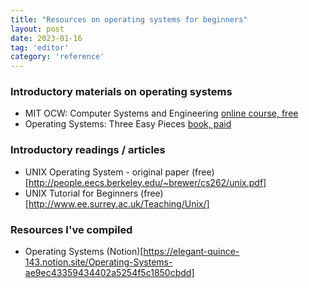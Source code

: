 ```yaml
---
title: "Resources on operating systems for beginners"
layout: post
date: 2023-01-16
tag: 'editor'
category: 'reference'
---
```


### Introductory materials on operating systems
- MIT OCW: Computer Systems and Engineering [online course, free](https://ocw.mit.edu/courses/6-033-computer-system-engineering-spring-2018/)
- Operating Systems: Three Easy Pieces [book, paid](https://pages.cs.wisc.edu/~remzi/OSTEP/)

### Introductory readings / articles
- UNIX Operating System - original paper (free)[http://people.eecs.berkeley.edu/~brewer/cs262/unix.pdf]
- UNIX Tutorial for Beginners (free)[http://www.ee.surrey.ac.uk/Teaching/Unix/]
 
### Resources I've compiled
- Operating Systems (Notion)[https://elegant-quince-143.notion.site/Operating-Systems-ae9ec43359434402a5254f5c1850cbdd]

